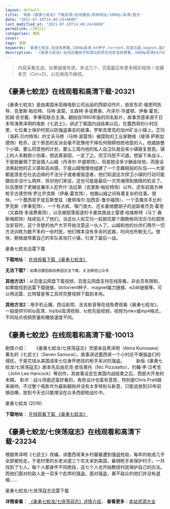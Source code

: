 ```yaml
---
layout: default
title: '电影《豪勇七蛟龙》下载资源/在线播放/视频地址/1080p/高清/蓝光'
date: "2021-07-10T14:40:24+0800"
last_modified_at: "2021-07-10T14:40:24+0800"
permalink: /20321/
categories: 电影
cover:
tags: 电影
keywords: '豪勇七蛟龙,在线免费看,1080p高清,bt种子,torrent,百度云盘,magnet,磁力链,迅雷下载资源'
description: '《豪勇七蛟龙》在线云播放手机西瓜影院吉吉影音免费看，1080p高清bd/hd未删减完整版和tc抢先枪版，mkv/mp4格式，附带bt/torrent种子、magnet/磁力链、百度云盘、网盘资源迅雷下载链接'
---
```


>内容采集生成，如果链接失效，多试几个，页面最后有更多精彩视频！收藏本页（Ctrl+D)，以后再找不麻烦。


## 《豪勇七蛟龙》在线观看和高清下载-20321

《豪勇七蛟龙》是由美国米高梅电影公司出品的西部动作片，由安东尼·福奎阿执导、克里斯·帕拉特、马特·波莫、文森特·多诺费奥、丹泽尔·华盛顿、伊桑·霍克、凯姆·吉甘戴、李秉宪联合主演。翻拍自1960年版的同名影片，故事灵感来源于日本导演黑泽明的电影《七武士》，讲述了美国内战结束以后，在墨西哥的小村庄里，七位勇士保护村民以防强盗袭击的故事。罗斯克里克的加州矿业小镇上。艾玛（海莉·贝内特饰）的丈夫马修（马特·波莫饰）被腐败的工业家鲍格（彼得·萨斯加德饰）枪杀，这个邪恶的反派会毫不犹豫地干掉任何阻碍他抢地盘的人。他威胁整个小镇，要么同意他的计划，要么三周内他的私人自卫队就会来小镇报复居民。镇上的人多数胆小怕事，想逃离家园，一走了之。但艾玛怒不可遏，想留下来战斗，于是她雇佣了赏金猎人山姆（丹泽尔·华盛顿饰）。但是她没多少酬金给他，而是设法唤起他的正义感和高尚感。于是山姆慢慢地组建了一个志趣相投的队伍——大家都是游走在社会边缘的不法分子或者被驱逐者，他们知道这次捍卫小镇的行动可能跟自杀没什么两样，但对他们来说，这也可能是最后一次灵魂得到救赎的机会了。队伍里除了老赌徒兼杀人犯乔什·法拉第（克里斯·帕拉特饰）以外，还有前南方神枪手古德奈特·罗比乔克斯（伊桑·霍克饰），他跟山姆之间有着复杂的往事。很快，一个墨西哥歹徒瓦斯奎兹（曼努埃尔·加西亚-鲁尔福饰），一个亚裔杀手比利·罗克斯（李秉宪饰），一个有点疯、嗓门很大、还长着络腮胡子的追踪者杰克·霍恩（文森特·多诺费奥饰），以及被部落驱逐的卡曼其族战士雷德·哈维斯特（马丁·桑斯梅耶饰）陆续加入了他们。当这伙人和艾玛一起抵抗那个跟鲍格同流合污的腐败治安官时，这个贪婪的地产大亨开始注意这一伙人了。山姆和他的伙伴们用尽一切方法训练为数不多的一些村民，他们根本没有多余的武器，时间也所剩无几。很快，鲍格就带着自己的军队来攻打小镇，引发了最后一战。


豪勇七蛟龙迅雷下载

**下载地址**： [在线观看下载 《豪勇七蛟龙》](https://www.993dy.com//vod-detail-id-25077.html) 


**无法下载?**：`如果迅雷因版权原因无法下载，关注微信公众号 `

**其他方法1**：从百度云网盘下载视频，百度云网盘支持在线观看，非会员有限制，如果能找到迅雷下载链接、bt/torrent种子、magnet磁力链接、e2dk链接等，可以用迅雷、比特彗星等工具将完整视频下载到本地。

**其他方法2**：用手机云播、西瓜影院、吉吉影音等在线免费观看《豪勇七蛟龙》，一般提供1080p高清、hd/bd高清视频、tc抢先版视频，视频为mkv或mp4格式，不同站点视频质量和播放速度不同。


## 《豪勇七蛟龙》在线观看和高清下载-10013

剧情介绍：　　《豪勇七蛟龙/七侠荡寇志》灵感来自黑泽明（Akira Kurosawa）著名的《七武士》（Seven Samurai）。故事讲述墨西哥一个小村庄不堪强盗们的侵扰，于是花钱从美国请来七位身怀绝技的枪手来对抗强盗。  　　新版《豪勇七蛟龙/七侠荡寇志》剧本先后由尼克·皮佐莱托（Nic Pizzolatto）、约翰·李·汉考克（John Lee Hancock）等创作，其故事设定在美国内战结束之后，西部大开发的末期。 影评：战斗场面还蛮好看的，角色设计也蛮有意思，特别是Chris Pratt越来越帅。不过整个电影作为最新翻拍并没有太多特别与新意，只能说放到20年前够劲爆，放到今天也只能埋没在众多西部枪战片中。


豪勇七蛟龙 (2016)

**下载地址**： [在线观看下载 《豪勇七蛟龙》](https://www.btbtdy.me/btdy/dy7138.html) 


## 《豪勇七蛟龙/七侠荡寇志》在线观看和高清下载-23234

根据黑泽明《七武士》改编，讲墨西哥某乡村屡屡遭到强盗抢劫，每年的收成几乎全部被抢走。于是村里的长老派遣三个农夫来到美国，雇佣枪手来保护村子。一共找到了七人。每个人都身怀不同绝技，这七个人也开始教授村民保护自己的办法。而他们面对的敌人是一百多个彪悍的强盗。面对强盗，寡不敌众的他们并没有退缩……


豪勇七蛟龙/七侠荡寇志迅雷下载

**详情查看**： [《豪勇七蛟龙/七侠荡寇志》详情介绍](/movie/23234/)， **查看更多**：[本站资源大全](/movie/t/all/)

